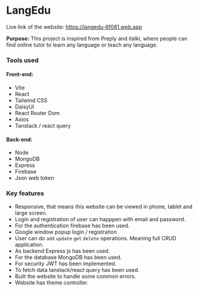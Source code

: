 # LangEdu

Live link of the website: https://langedu-6f081.web.app

<b>Purpose:</b> This project is inspired from Preply and italki, where people can find online tutor to learn any language or teach any language.

### Tools used
#### Front-end:
- Vite
- React
- Tailwind CSS
- DaisyUI
- React Router Dom
- Axios
- Tanstack / react query

#### Back-end:
- Node
- MongoDB
- Express
- Firebase
- Json web token

### Key features
- Responsive, that means this website can be viewed in phone, tablet and large screen.
- Login and registration of user can happpen with email and password.
- For the authentication firebase has been used.
- Google window popup login / registration
- User can do `add` `update` `get` `delete` operations. Meaning full CRUD application.
- As backend Express js has been used. 
- For the database MongoDB has been used.
- For security JWT has been implemented.
- To fetch data tanstack/react query has been used.
- Built the website to handle some common errors.
- Website has theme controller.